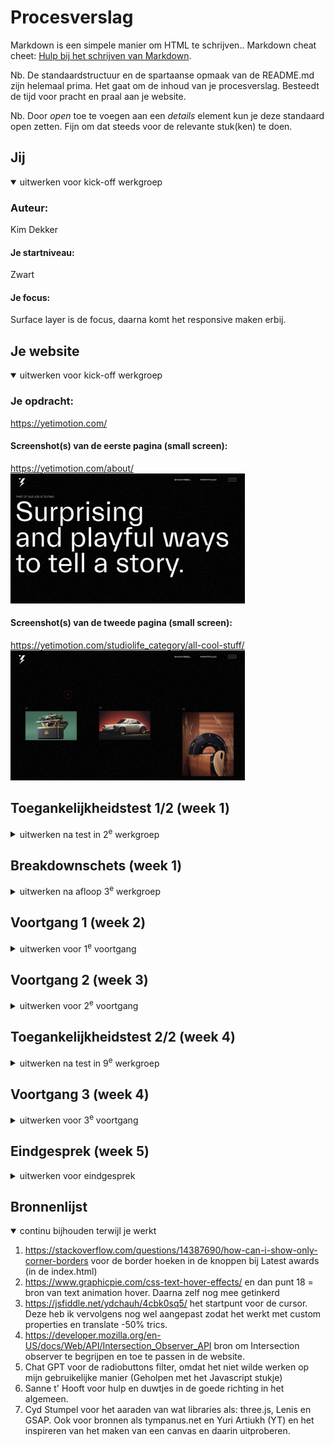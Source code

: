 # Procesverslag
Markdown is een simpele manier om HTML te schrijven..
Markdown cheat cheet: [Hulp bij het schrijven van Markdown](https://github.com/adam-p/markdown-here/wiki/Markdown-Cheatsheet).

Nb. De standaardstructuur en de spartaanse opmaak van de README.md zijn helemaal prima. Het gaat om de inhoud van je procesverslag. Besteedt de tijd voor pracht en praal aan je website.

Nb. Door *open* toe te voegen aan een *details* element kun je deze standaard open zetten. Fijn om dat steeds voor de relevante stuk(ken) te doen.





## Jij

<details open>
  <summary>uitwerken voor kick-off werkgroep</summary>

  ### Auteur:
  Kim Dekker

  #### Je startniveau:
  Zwart

  #### Je focus:
  Surface layer is de focus, daarna komt het responsive maken erbij.
 
</details>





## Je website

<details open>
  <summary>uitwerken voor kick-off werkgroep</summary>

  ### Je opdracht:
https://yetimotion.com/

  #### Screenshot(s) van de eerste pagina (small screen): 
https://yetimotion.com/about/
  <img src="readme-images/yeti_about.jpg" width="375px" alt="De about pagina van Yeti">

  #### Screenshot(s) van de tweede pagina (small screen):
https://yetimotion.com/studiolife_category/all-cool-stuff/
  <img src="readme-images/yeti_coolstuff.jpg" width="375px" alt="de pagina met coole content van Yeti">
 
</details>



## Toegankelijkheidstest 1/2 (week 1)

<details>
  <summary>uitwerken na test in 2<sup>e</sup> werkgroep</summary>

  ### Bevindingen
  Lijst met je bevindingen die in de test naar voren kwamen:

  1. in de about pagina werkt de screenreader niet goed. Dat komt door functie dat je kan hoveren over de headers om een andere header te krijgen. Dit is niet goed gebouwd en daardoor raakt de screenreader van de leg.
  <img src="readme-images/voiceassistant/1.jpg" width="375px" alt="Screenreader die in de war raakt van de titels">


  2. De eerste kop is een kop niveau 3. Het zou semantisch beter gecodeert zijn als de eerste kop een H1 was geweest.
  <img src="readme-images/voiceassistant/2.jpg" width="375px" alt="Het verkeerde header element is gebruikt">


  3. Ik raak constant kwijt waar de screenreader op de pagina is. Dit is een indicatie dat de HTML niet juist/semantisch is gestructureerd. Hierdoor kunnen mensen die navigeren met screenreader niet fijn navigeren over de site.
  <img src="readme-images/voiceassistant/3.jpg" width="375px" alt="Screenreader die heel ergens anders op de pagina aan het lezen is dan waar ik op de pagina ben">


  4. De titel die in de afbeelding te zien is zou in 1x moeten zeggen "PART OF OUR JOB IS TO FIND etc.". Daarintegen leest de screenreader elke keer maar 1 woord. Tevens spreekt de screenreader de woorden na FIND nieteens uit. 
  <img src="readme-images/voiceassistant/4.jpg" width="375px" alt="Screenreader die maar 1 woord van de hele zin voorleest">


  5. Inhakend op punt 4. Het volgende wat de screenreader leest na punt 4 is een volgende titel, maar omdat deze niet netjes in de pagina is gezet (een beetje lui), begint de screenreader de hele zin in aparte hoofdletters op te lezen (als een soort alfabet).
  <img src="readme-images/voiceassistant/5.jpg" width="375px" alt="Screenreader die G E T I N T O U C H et cetera voorleest in plaats van de normale zin">


  6. Linkjes staan in de website over het algemeen gewoon te vaag vermeld. De ene keer met nummers, de andere keer zonder tekst en dan weer met alleen een indicatie van een afbeelding... Als slechtziend persoon zou ik dit een feedback loop from hell hebben gevonden. 
  <img src="readme-images/voiceassistant/6.jpg" width="375px" alt="Slecht geneste linkjes">
    <img src="readme-images/voiceassistant/8.jpg" width="375px" alt="Nog een afbeelding met slecht geneste linkjes">



  7. Bij het hoveren over de linkjes te zien in de afbeelding, komt er een bewegende animatie op de achtergrond die dan mooi met de muis meebeweegt. Net als meerdere van dit soort flashy animaties/video's/content, is dit nergens op de website uit te zetten voor gebruikers die niet tegen dit soort flashy content kunnen.
  <img src="readme-images/voiceassistant/7.jpg" width="375px" alt="Afbeelding waar punt 7 visueel wordt onderbouwd">


  8. De structuur van het menu begint prima, maar we kunnen het hamburger menu niet selecteren, waardoor navigeren over de website onmogelijk wordt gemaakt. Je zou nu dus eerst helemaal naar de footer moeten, om daar meer opties te krijgen (maar hoe weet een gebruiker dat dan?). Overall is het navigeren over de website ontzettend confusing en ik raak contant in de war over waar ik ben.
  <img src="readme-images/voiceassistant/9.jpg" width="375px" alt="Afbeelding waar punt 7 visueel wordt onderbouwd">


  ##### Conclustie
  Navigeren over de website werd mij als screenreader-gebruiker eigelijk onmogelijk gemaakt. Als ik een doel had om naar heen te gaan, kostte het zoveel moeite dat ik niet anders kon dan begeleiden met scrollen en muisklikken, maar dat kan niet iedereen. Toegankelijkheid zou alleen op dit punt al falen, maar daarbij komt kijken dat heel de HTML structuur niet juist is > slechte linkjes, slechte headers en geen alt text maakt het voor screenreader-gebruikers helemaal niet duidelijk waar ze op de website zijn en wat voor content ze nou aan het lezen zijn.


</details>



## Breakdownschets (week 1)

<details>
  <summary>uitwerken na afloop 3<sup>e</sup> werkgroep</summary>

  ### de hele pagina: 
  <img src="readme-images/breakdownschets_1.png" width="500px" alt="breakdown van de hele pagina">

  ### dynamisch deel (bijv menu): 
  <img src="readme-images/dummy-plaatje.jpg" width="375px" alt="breakdown van een dynamisch deel">

  ### wellicht nog een dynamisch deel (bijv filter): 
  <img src="readme-images/dummy-plaatje.jpg" width="375px" alt="breakdown van nog een dynamisch deel">

</details>





## Voortgang 1 (week 2)

<details>
  <summary>uitwerken voor 1<sup>e</sup> voortgang</summary>

  ### Stand van zaken
  hier dit ging goed & dit was lastig (neem ook screenshots op van delen van je website en code)

    Veel gaat eigelijk heel goed. Zoals het maken van een fijne root, calc's includeren, dark en light modes, een fancy ::selection en al wat JavaScript. Kortom, ik vermaak me wel!
  <img src="readme-images/light-dark.jpg" width="375px" alt="Code van light en darkmode">
  <img src="readme-images/root.jpg" width="375px" alt="Root code">
  <img src="readme-images/selection.jpg" width="375px" alt="::selection code">
  <img src="readme-images/js.jpg" width="375px" alt="JavaScript code tot nu toe">


  ### Agenda voor meeting
  samen met je groepje opstellen

  <img src="readme-images/vragen.jpg" width="375px" alt="De vragen die ik en mijn team hebben opgesteld voor het feedback gesprek">


  | Kim                                                                                  | Valentijn          | Alia         | Ananda           |
  | ---                                                                                  | ---                | ---          | ---              |
  | Een icon is i, nest je daarin een a, of is het andersom                              | en dit             | en ik dit    | en dan ik dat    |
  | Kan je een span binnen button gebruiken als de streepjes van het hamburger menu icon | dit als er tijd is | nog een punt | dit wil ik zeker |
  | Hover hamburger menu met JS  .onclick blijft hoveren na click > moet niet > hoe?     | ...                | ...          | ...              |


  ### Verslag van meeting
  hier na afloop snel de uitkomsten van de meeting vastleggen

  - Nog wat listjes toevoegen aan de stack met social media icons
  - Van de article een Table of een List maken. Mag ik zelf weten
  - Nog wat linkjes in het lijstje met "what we can do for you"
  - Mannen waren tevreden en vonden dat ik al hele nette code aan het schrijven ben
  - Heb wat advies gekregen over hoe ik mijn hamburger menu kan afmaken.
  - Marquee gebruiken voor alle teksten die als een kermis atractie binnen komen rollen



</details>





## Voortgang 2 (week 3)

<details>
  <summary>uitwerken voor 2<sup>e</sup> voortgang</summary>

  ### Stand van zaken
  Dit ging goed:
  - Animaties namaken
  - gecompliceerde dingen afmaken en afvinken
  - tinkeren met leuke dingen en het uiteindelijk voor elkaar krijgen

  Dit kan beter:
  Ik heb op dit moment nog niks dat per definitie beter kan. Ik ben nu gewoon lekker bezig en heb nog geen punten van kritiek. Deze komen vast laten nog wel...



  ### Agenda voor meeting
  samen met je groepje opstellen
  De rest van de groep hadden vragen die voor mij niet relevant waren om te vragen, dus heb ik deze niet meegenomen in mijn Readme

  | Kim                                                                    | Ananda             | Valentijn      | Alia             |
  | ---                                                                    | ---                | ---            | ---              |
  | Tekst moet warpen als ik eroverheen hover, hoe kan ik dat doen?        | ...                | ...            | ...              |
  | Logosection is met flex gedaan, had ik het beter met grid kunnen doen? | ...                | ...            | ...              |
  | Hover op kruisje werkt nog niet helemaal zoals ik wil dat het doet     | ...                | ...            | ...              |


  ### Verslag van meeting
  hier na afloop snel de uitkomsten van de meeting vastleggen

  - De textwarp is te doen met libraries en ik heb waarschijnlijk een canvas nodig. Is gecomliceerd en als ik interesse heb kan ik Cyd Stumpel vragen om hier wat over uit te leggen 
  - Logosection is prima met flexbox. Het maakt helemaal niks uit wat je gebruikt. Vooral in dit geval.
  - De hover op het kruisje is gefixt. de .hover moest nog op een aantal selectors en dan kon ik de width aanpassen op de focus. Was een principe dat ik zelf had kunnen zien als ik in de CSS beter had verwoord welke functie met welke reageert in JS


  <img src="readme-images/meeting2-1.jpg" width="375px" alt="Sectie dat moet warpen tijdens het hoveren">
  Sectie dat moet warpen tijdens het hoveren

  <img src="readme-images/meeting2-2.jpg" width="375px" alt="Gefixte kruisje die niet meer bugd">
  Gefixte kruisje die niet meer bugd

  <img src="readme-images/meeting 2-3.jpg" width="375px" alt="De sectie met de logo's">
  De sectie met de logo's



##### Samenvatting meeting
- Het gaat goed met de code
- Heb in de meeting ook anderen in het groepje geholpen als een soort semi-assistent
- Ik heb Cyd een berichtje gestuurd omdat ik wel geinteresseerd ben in Cyd haar kennis en portfolio
- Veel dingen die ik al wel werkend heb hebben nog een kleine finishing touch nodig. Denk aan: dark mode perfectionaliseren, animations minderen voor mensen die daar gevoelig voor zijn.
</details>





## Toegankelijkheidstest 2/2 (week 4)

<details>
  <summary>uitwerken na test in 9<sup>e</sup> werkgroep</summary>

  ### Bevindingen

  Wat kan nog beter:
  - dark mode is nog niet perfect
  - er zijn nog een aantal dingen die bewegen als de modus voor overgevoeligheid aan staat. Kan beter
  - Tabs lijken niet overal juist te werken. Moet gefixt worden
  - Sommige knoppen hebben nog een focus state nodig
  - De video is nogsteeds autoplay
  - Pagina heeft nog geen skip link
  - De tekst kan nog niet vergroot worden, alhoewel de teskt in het algemeen al redelijk groot is

  Wat is verbeterd:
  - Overall HTML structuur is veel beter, waardoor heel veel op de lijst is verbeterd.
  - Beter te volgen voor screenreaders. Ik ben niet meer verloren waar ik ben
  - De website is toegankelijk gemaakt voor mensen die gevoelig zijn voor beweging
  - Er is een darkmode aanwezig
  - buttons zijn buttons, en linkjes zijn a's
  - De headers zijn goed gestructureerd
  - Website is geheel responsive zonder dat de pagina opnieuw inlaadt
  - Afbeeldingen en video's hebben een alt text
  - De alt text is relevant


##### Conclustie
  Er zijn nog wat kleine dingen die aangepast en/of verbeterd kunnen worden.
  Waar ik prioriteit aan geef:
  - Dark mode afmaken
  - Tabs fixen
  - Focus states afmaken
  - Reduced motion afmaken

  Dingen die ik ga doen als er tijd voor is en de rest af is:
  - skip link maken
  - Text 200% functie


  Verder is de website al een stuk verbeterd ten opzichte van het oude model. Dus hebben we het doel nu al behaald. Fijn.



</details>





## Voortgang 3 (week 4)

<details>
  <summary>uitwerken voor 3<sup>e</sup> voortgang</summary>

  ### Stand van zaken
  hier dit ging goed & dit was lastig (neem ook screenshots op van delen van je website en code)
  Wat ging goed:
  - mouseover met JS maken
  - Meer JS functies afmaken
  - Werken met grid om de laatste sectie af te maken
  - 1E pagina helemaal afgemaakt (op kleine complicated dingetjes na die nog iets meer tijd nodig hebben)
  - Veel punten gefixt die in de test van eerder deze week nog wat aandacht nodig hadden

  Wat was lastig:
  Er zijn/waren een aantal dingen die ik nog niet voor elkaar krijg/kreeg:
  - radiobuttons filter (nog niet gefixt)
  - Smooth hover over background-image (nog niet gefixt)
  - Scroll animaties (nog niet ondekt hoe)


  <img src="readme-images/meeting3-1.jpg" width="375px" alt="Sectie dat moet gaan smoothscrollen met intersection observer + JS cursor">
  Sectie dat moet gaan smoothscrollen met intersection observer + JS cursor
  <img src="readme-images/meeting3-2.jpg" width="375px" alt="Sectie gedaan met grid + responsive. Deze sectie moet nog filteren met de 2 knoppen">
  Sectie gedaan met grid + responsive. Deze sectie moet nog filteren met de 2 knoppen
  <img src="readme-images/meeting3-3.jpg" width="375px" alt="Pagina's en verschillende stylesheets">
  Pagina's en verschillende stylesheets
  <img src="readme-images/meeting3-4.jpg" width="375px" alt="Javascript na 4 weken werk">
  Javascript na 4 weken werk.




  ### Agenda voor meeting
  samen met je groepje opstellen

  Net als vorige keer waren de vragen van mijn teamgenoten niet relevant voor mij dus heb ik ze niet verwerkt in mijn readme. Ik heb hun vragen samen met de student assistenten opgelost.

  | Kim                                                             | Ananda             | Valentijn    | Alia      |
  | ---                                                             | ---                | ---          | ---       |
  | Hoe kan je sections in-animeren?                                | ...                | ...          | ...       |
  | Hoe maak je een smooth hover als je werkt met background image? | ...                | ...          | ...       |


  ### Verslag van meeting
  hier na afloop snel de uitkomsten van de meeting vastleggen.

  De vragen die ik had heb ik achteraf na de meeting aan Sanne gevraagd, omdat mijn team vragen had die wat belangrijker waren om te fixen en ik het idee had dat die meer spoed hadden om op te lossen en ik zelf er wel uitkom.

  - Punt 1 heb ik uiteindelijk zelf weten op te lossen, omdat ik Bahaa hoorde praten over intersection observer.
  - Een smooth (transition: etc.) hover op een background image werkt niet. Daarom hebben we een pseudo-class ::before nodig. Op deze manier heb ik het samen met Sanne opgelost. Code makes sense. ik begrijp het en kan het nu vaker gebruiken.


##### Samenvatting meeting
Er is nog wel redelijk wat te doen. Er moet nog gewerkt worden aan de 2e pagina. Ook moeten er nog kleine dingen worden gedaan vind ik zelf. Ook wil ik wat tijd besteden aan die canvas dingen en ga aankomende maandag daarom met Cyd praten. 

Heel veel dingen werken ook wel al, daar ben ik tevreden over, maar wil wel de lat hoog leggen voor mezelf, omdat ik er zo veel mogelijk uit wil halen om te kunnen leren. Niet dat ik niks heb geleerd, heel veel zelfs. Ik heb het idee dat ik in een paar weken mezelf heb verdriedubbelt in kennis over front-end.


</details>





## Eindgesprek (week 5)

<details>
  <summary>uitwerken voor eindgesprek</summary>

  ### Je uitkomst - karakteristiek screenshots:
  <img src="readme-images/end-1.jpg" width="375px" alt="uitomst opdracht 1">
  <img src="readme-images/end-2.jpg" width="375px" alt="uitomst opdracht 1">
  <img src="readme-images/end-3.jpg" width="375px" alt="uitomst opdracht 1">
  <img src="readme-images/end-4.jpg" width="375px" alt="uitomst opdracht 1">



  ### Dit ging goed/Heb ik geleerd: 
  Dit ging goed:
  - werken met animaties en code die ik vorig jaar geleerd heb heb ik weten toe te passen op een juiste manier
    <img src="readme-images/good-pt1.jpg" width="375px" alt="top">
    <img src="readme-images/good-pt1.2.jpg.jpg" width="375px" alt="top">


  - Ik heb dingen gedaan waar ik hiervoor nog geen verstand van had/nog niet wist dat ik het kon
    <img src="readme-images/good-pt2.jpg" width="375px" alt="top">
    <img src="readme-images/good-pt2.1.jpg" width="375px" alt="top">


  - Gestructureerd werken aan een project met Github
    <img src="readme-images/good-pt3.jpg" width="375px" alt="top">

  - Anderen helpen met code en dingetjes oplossen
    <img src="readme-images/good-pt4.jpg" width="375px" alt="top">


  Dit heb ik geleerd:
  - Coderen met de WCAG in gedachten. Bouwen met toegankelijkheid
  - gebruik maken van mediaquerries als reduced motion en dark mode
    <img src="readme-images/good-pt5.jpg" width="375px" alt="top">
    <img src="readme-images/good.pt5.1.jpg" width="375px" alt="top">


  - HTML zo structureren dat de screenreader er makkelijk doorheen komt
    <img src="readme-images/good-pt6.jpg" width="375px" alt="top">

  - Grid geleerd en toegepast
    <img src="readme-images/good-pt7.jpg" width="375px" alt="top">

  - Heel veel coole/slimme trucjes met css, zoals conic gradients en clipping masks
    <img src="readme-images/good-pt8.jpg" width="375px" alt="top">
      
  - Intersection observer gebruiken 
    <img src="readme-images/good-pt9.jpg" width="375px" alt="top">

  - Coole cursor maken met Javascript
    <img src="readme-images/good-pt10.jpg" width="375px" alt="top">

  - :root gebruiken met custom properties
    <img src="readme-images/good-root.jpg" width="375px" alt="top">




  ### Dit was lastig/Is niet gelukt:

  Niet gelukt:
  - Werken met de libraries was lastig en kostte me een hele dag om een beetje te kunnen fixen. Het is uiteindelijk niet helemaal gelukt, maar ben wel tevreden met wat ik in 1 dag hebben kunnen maken als total newby

  <img src="readme-images/bad-1.jpg" width="375px" alt="bummer">
    <img src="readme-images/library.jpg" width="375px" alt="bummer">



   - De Javascript cursor was lastig, omdat ik eerst een had die niet semantisch correct was, daarna een had die semantisch niet heel veel beter was en daarna met een heb geexperimenteerd (die een van jou Sanne) die uiteindelijk niet optijd af is gekregen... Vind ik jammer. Uitendelijk heb ik hem op v2 gehouden.

  <img src="readme-images/bad-2.jpg" width="375px" alt="bummer">
    <img src="readme-images/bad-mouse.jpg" width="375px" alt="bummer">



  - Als je klikt op Play in de index.html, zou er een kruisje moeten komen. Het is niet gelukt deze functie voor elkaar te krijgen.
  <img src="readme-images/bad-3.jpg" width="375px" alt="bummer">



  Dit was lastig:
  - De animaties die op de index.html staan (en footer), waar je overheen hovert en dan veranderd de tekst. Deze waren lastig positioneren en hebben me meerdere dagen gekost om uiteindelijk goed te hebben staan. Uiteindelijk dus wel gelukt, maar was een challenge.

    <img src="readme-images/good-pt2.jpg" width="375px" alt="bummer">

  

  Verder heb ik heel veel nieuwe dingen geleerd (deze staan onder andere in het positieve lijstje hierboven) die even tijd nodig hadden om goed te begrijpen en vaker toe te kunnen passen. Deze vond ik dan eerst lastig, maar na wat tinkeren en klooien kon ik er wel inkomen. 

</details>





## Bronnenlijst

<details open>
  <summary>continu bijhouden terwijl je werkt</summary>

  1. https://stackoverflow.com/questions/14387690/how-can-i-show-only-corner-borders voor de border hoeken in de knoppen bij Latest awards (in de index.html)
  2. https://www.graphicpie.com/css-text-hover-effects/ en dan punt 18 = bron van text animation hover. Daarna zelf nog mee getinkerd
  3. https://jsfiddle.net/ydchauh/4cbk0sq5/ het startpunt voor de cursor. Deze heb ik vervolgens nog wel aangepast zodat het werkt met custom properties en translate -50% trics.
  4. https://developer.mozilla.org/en-US/docs/Web/API/Intersection_Observer_API bron om Intersection observer te begrijpen en toe te passen in de website. 
  5. Chat GPT voor de radiobuttons filter, omdat het niet wilde werken op mijn gebruikelijke manier (Geholpen met het Javascript stukje)
  6. Sanne t' Hooft voor hulp en duwtjes in de goede richting in het algemeen.
  7. Cyd Stumpel voor het aaraden van wat libraries als: three.js, Lenis en GSAP. Ook voor bronnen als tympanus.net en Yuri Artiukh (YT) en het inspireren van het maken van een canvas en daarin uitproberen.

</details>

